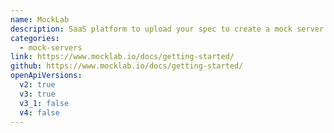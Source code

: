 ```yaml
---
name: MockLab
description: SaaS platform to upload your spec to create a mock server
categories:
  - mock-servers
link: https://www.mocklab.io/docs/getting-started/
github: https://www.mocklab.io/docs/getting-started/
openApiVersions:
  v2: true
  v3: true
  v3_1: false
  v4: false
---
```

